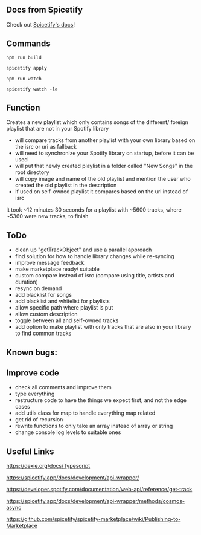 ## Docs from Spicetify

Check out [Spicetify's docs](https://spicetify.app/docs/development/spicetify-creator/the-basics)!

## Commands

``npm run build``

``spicetify apply``

``npm run watch``

``spicetify watch -le``

## Function

Creates a new playlist which only contains songs of the different/ foreign playlist that are not in your Spotify library

- will compare tracks from another playlist with your own library based on the isrc or uri as fallback
- will need to synchronize your Spotify library on startup, before it can be used
- will put that newly created playlist in a folder called "New Songs" in the root directory
- will copy image and name of the old playlist and mention the user who created the old playlist in the description
- if used on self-owned playlist it compares based on the uri instead of isrc

It took ~12 minutes 30 seconds for a playlist with ~5600 tracks, where ~5360 were new tracks, to finish

## ToDo

- clean up "getTrackObject" and use a parallel approach
- find solution for how to handle library changes while re-syncing
- improve message feedback
- make marketplace ready/ suitable
- custom compare instead of isrc (compare using title, artists and duration)
- resync on demand
- add blacklist for songs
- add blacklist and whitelist for playlists
- allow specific path where playlist is put
- allow custom description
- toggle between all and self-owned tracks
- add option to make playlist with only tracks that are also in your library to find common tracks

## Known bugs:


## Improve code

- check all comments and improve them
- type everything
- restructure code to have the things we expect first, and not the edge cases
- add utils class for map to handle everything map related
- get rid of recursion
- rewrite functions to only take an array instead of array or string
- change console log levels to suitable ones

## Useful Links

https://dexie.org/docs/Typescript

https://spicetify.app/docs/development/api-wrapper/

https://developer.spotify.com/documentation/web-api/reference/get-track

https://spicetify.app/docs/development/api-wrapper/methods/cosmos-async

https://github.com/spicetify/spicetify-marketplace/wiki/Publishing-to-Marketplace
